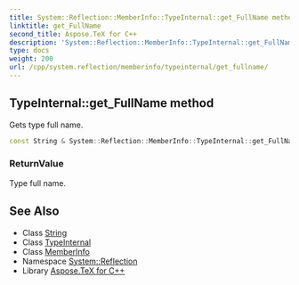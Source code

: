 ```yaml
---
title: System::Reflection::MemberInfo::TypeInternal::get_FullName method
linktitle: get_FullName
second_title: Aspose.TeX for C++
description: 'System::Reflection::MemberInfo::TypeInternal::get_FullName method. Gets type full name in C++.'
type: docs
weight: 200
url: /cpp/system.reflection/memberinfo/typeinternal/get_fullname/
---
```

## TypeInternal::get_FullName method


Gets type full name.

```cpp
const String & System::Reflection::MemberInfo::TypeInternal::get_FullName() const
```


### ReturnValue

Type full name.

## See Also

* Class [String](../../../../system/string/)
* Class [TypeInternal](../)
* Class [MemberInfo](../../)
* Namespace [System::Reflection](../../../)
* Library [Aspose.TeX for C++](../../../../)
